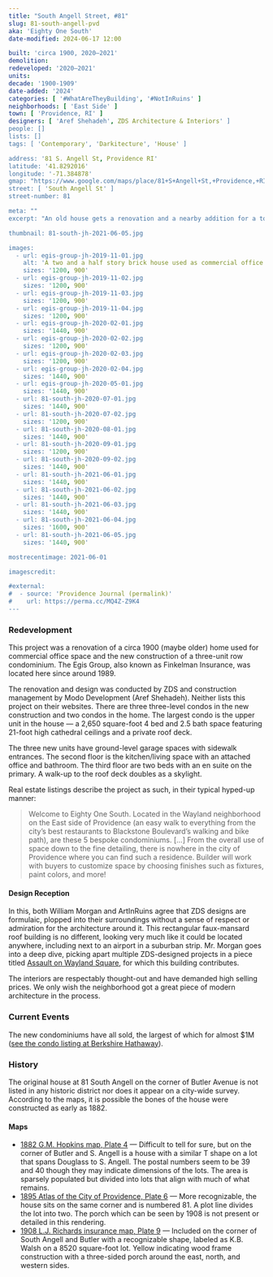 ```yaml
---
title: "South Angell Street, #81"
slug: 81-south-angell-pvd
aka: 'Eighty One South'
date-modified: 2024-06-17 12:00

built: 'circa 1900, 2020–2021'
demolition:
redeveloped: '2020–2021'
units:
decade: '1900-1909'
date-added: '2024'
categories: [ '#WhatAreTheyBuilding', '#NotInRuins' ]
neighborhoods: [ 'East Side' ]
town: [ 'Providence, RI' ]
designers: [ 'Aref Shehadeh', ZDS Architecture & Interiors' ]
people: []
lists: []
tags: [ 'Contemporary', 'Darkitecture', 'House' ]

address: '81 S. Angell St, Providence RI'
latitude: '41.8292016'
longitude: '-71.384878'
gmap: "https://www.google.com/maps/place/81+S+Angell+St,+Providence,+RI+02906/@41.8292016,-71.384878,17z/data=!4m6!3m5!1s0x89e4452c838877cd:0xee1e4f0e372855e8!8m2!3d41.8291977!4d-71.384878!16s%2Fg%2F11c21sqw_q?entry=ttu"
street: [ 'South Angell St' ]
street-number: 81

meta: ""
excerpt: "An old house gets a renovation and a nearby addition for a total of five new “luxury” condominium units"

thumbnail: 81-south-jh-2021-06-05.jpg

images:
  - url: egis-group-jh-2019-11-01.jpg
    alt: 'A two and a half story brick house used as commercial office space converted to condominium units with small contemprary-styled additions to the structure. On the same lot a new three-story building was added in a contemporary style. The building is boxy and rectangular, with a flat parapet hiding roof decks and HVAC equipment. Most of the exterior is finished in brick and tghe rest os covered in the same dark metallic-like cladding as the renovated house next door.'
    sizes: '1200, 900'
  - url: egis-group-jh-2019-11-02.jpg
    sizes: '1200, 900'
  - url: egis-group-jh-2019-11-03.jpg
    sizes: '1200, 900'
  - url: egis-group-jh-2019-11-04.jpg
    sizes: '1200, 900'
  - url: egis-group-jh-2020-02-01.jpg
    sizes: '1440, 900'
  - url: egis-group-jh-2020-02-02.jpg
    sizes: '1200, 900'
  - url: egis-group-jh-2020-02-03.jpg
    sizes: '1200, 900'
  - url: egis-group-jh-2020-02-04.jpg
    sizes: '1440, 900'
  - url: egis-group-jh-2020-05-01.jpg
    sizes: '1440, 900'
  - url: 81-south-jh-2020-07-01.jpg
    sizes: '1440, 900'
  - url: 81-south-jh-2020-07-02.jpg
    sizes: '1200, 900'
  - url: 81-south-jh-2020-08-01.jpg
    sizes: '1440, 900'
  - url: 81-south-jh-2020-09-01.jpg
    sizes: '1200, 900'
  - url: 81-south-jh-2020-09-02.jpg
    sizes: '1440, 900'
  - url: 81-south-jh-2021-06-01.jpg
    sizes: '1440, 900'
  - url: 81-south-jh-2021-06-02.jpg
    sizes: '1440, 900'
  - url: 81-south-jh-2021-06-03.jpg
    sizes: '1440, 900'
  - url: 81-south-jh-2021-06-04.jpg
    sizes: '1600, 900'
  - url: 81-south-jh-2021-06-05.jpg
    sizes: '1440, 900'

mostrecentimage: 2021-06-01

imagescredit:

#external:
#  - source: 'Providence Journal (permalink)'
#    url: https://perma.cc/MQ4Z-Z9K4
---
```


### Redevelopment

This project was a renovation of a circa 1900 (maybe older) home used for commercial office space and the new construction of a three-unit row condominium. The Egis Group, also known as Finkelman Insurance, was located here since around 1989.

The renovation and design was conducted by ZDS and construction management by Modo Development (Aref Shehadeh). Neither lists this project on their websites. There are three three-level condos in the new construction and two condos in the home. The largest condo is the upper unit in the house — a 2,650 square-foot 4 bed and 2.5 bath space featuring 21-foot high cathedral ceilings and a private roof deck.

The three new units have ground-level garage spaces with sidewalk entrances. The second floor is the kitchen/living space with an attached office and bathroom. The third floor are two beds with an en suite on the primary. A walk-up to the roof deck doubles as a skylight.

Real estate listings describe the project as such, in their typical hyped-up manner:

> Welcome to Eighty One South. Located in the Wayland neighborhood on the East side of Providence (an easy walk to everything from the city’s best restaurants to Blackstone Boulevard’s walking and bike path), are these 5 bespoke condominiums. […] From the overall use of space down to the fine detailing, there is nowhere in the city of Providence where you can find such a residence. Builder will work with buyers to customize space by choosing finishes such as fixtures, paint colors, and more!

#### Design Reception

In this, both William Morgan and ArtInRuins agree that ZDS designs are formulaic, plopped into their surroundings without a sense of respect or admiration for the architecture around it. This rectangular faux-mansard roof building is no different, looking very much like it could be located anywhere, including next to an airport in a suburban strip. Mr. Morgan goes into a deep dive, picking apart multiple ZDS-designed projects in a piece titled [Assault on Wayland Square](https://www.golocalprov.com/business/assault-on-wayland-square-architecture-critic-will-morgan), for which this building contributes.

The interiors are respectably thought-out and have demanded high selling prices. We only wish the neighborhood got a great piece of modern architecture in the process.


### Current Events

The new condominiums have all sold, the largest of which for almost $1M ([see the condo listing at Berkshire Hathaway](https://www.bhhsneproperties.com/condominium/ris/1278092/81-south-angell-street-5-providence-ri-02906)).


### History

The original house at 81 South Angell on the corner of Butler Avenue is not listed in any historic district nor does it appear on a city-wide survey. According to the maps, it is possible the bones of the house were constructed as early as 1882.

#### Maps

+ [1882 G.M. Hopkins map, Plate 4](https://t93c12bb2a2098924.starter1ua.preservica.com/uncategorized/IO_fd7e1526-541f-421e-b01a-222692f9f7ce/) — Difficult to tell for sure, but on the corner of Butler and S. Angell is a house with a similar T shape on a lot that spans Douglass to S. Angell. The postal numbers seem to be 39 and 40 though they may indicate dimensions of the lots. The area is sparsely populated but divided into lots that align with much of what remains.
+ [1895 Atlas of the City of Providence, Plate 6](https://t93c12bb2a2098924.starter1ua.preservica.com/uncategorized/IO_0b78f147-106d-4074-bb98-599d93c6bad3/) — More recognizable, the house sits on the same corner and is numbered 81. A plot line divides the lot into two. The porch which can be seen by 1908 is not present or detailed in this rendering.
+ [1908 L.J. Richards insurance map, Plate 9](https://t93c12bb2a2098924.starter1ua.preservica.com/uncategorized/IO_32610679-7e58-410d-b88c-f46b5126eb80/) — Included on the corner of South Angell and Butler with a recognizable shape, labeled as K.B. Walsh on a 8520 square-foot lot. Yellow indicating wood frame construction with a three-sided porch around the east, north, and western sides.
